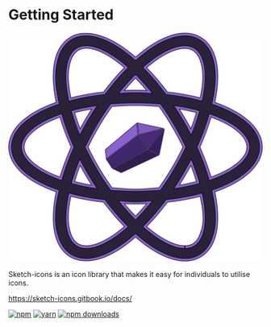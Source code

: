 # Getting Started

![sketch-icons](.gitbook/assets/sketch-icons.svg)

Sketch-icons is an icon library that makes it easy for individuals to utilise icons.

https://sketch-icons.gitbook.io/docs/

[![npm](https://img.shields.io/static/v1?label=npm\&message=6.14.16\&color=red)](https://www.npmjs.com/package/sketch-icons) [![yarn](https://img.shields.io/static/v1?label=yarn\&message=1.22.17\&color=blue)](https://www.npmjs.com/package/sketch-icons) [![npm downloads](https://img.shields.io/npm/dm/sketch-icons.svg?style=flat-square)](https://www.npmjs.com/package/sketch-icons)

